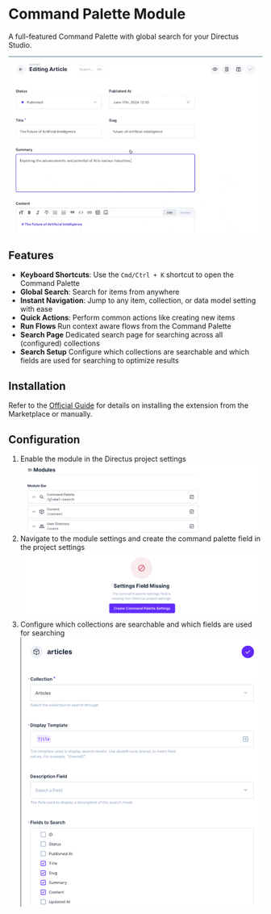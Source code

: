 # Command Palette Module

A full-featured Command Palette with global search for your Directus Studio.

![Search Demo](docs/search-demo.gif)

## Features

- **Keyboard Shortcuts**: Use the `Cmd/Ctrl + K` shortcut to open the Command Palette
- **Global Search**: Search for items from anywhere
- **Instant Navigation**: Jump to any item, collection, or data model setting with ease
- **Quick Actions**: Perform common actions like creating new items
- **Run Flows** Run context aware flows from the Command Palette
- **Search Page** Dedicated search page for searching across all (configured) collections
- **Search Setup** Configure which collections are searchable and which fields are used for searching to optimize results

## Installation

Refer to the [Official Guide](https://docs.directus.io/extensions/installing-extensions.html) for details on installing the extension from the Marketplace or manually.

## Configuration

1. Enable the module in the Directus project settings
    ![Enable Module](docs/configuration-modules.png)
2. Navigate to the module settings and create the command palette field in the project settings
    ![Module Settings](docs/configuration-settings.png) 
3. Configure which collections are searchable and which fields are used for searching
    ![Search Setup](docs/configuration-collections.png)
